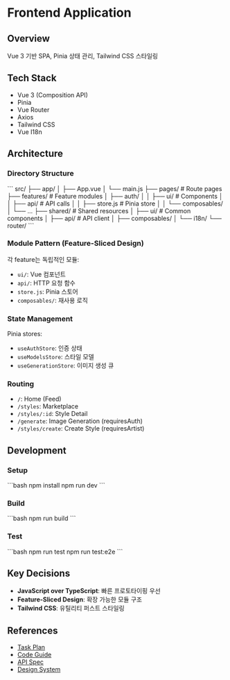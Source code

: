 # Frontend Application

## Overview
Vue 3 기반 SPA, Pinia 상태 관리, Tailwind CSS 스타일링

## Tech Stack
- Vue 3 (Composition API)
- Pinia
- Vue Router
- Axios
- Tailwind CSS
- Vue I18n

## Architecture

### Directory Structure
\```
src/
├── app/
│   ├── App.vue
│   └── main.js
├── pages/              # Route pages
├── features/           # Feature modules
│   ├── auth/
│   │   ├── ui/         # Components
│   │   ├── api/        # API calls
│   │   ├── store.js    # Pinia store
│   │   └── composables/
│   └── ...
├── shared/             # Shared resources
│   ├── ui/             # Common components
│   ├── api/            # API client
│   ├── composables/
│   └── i18n/
└── router/
\```

### Module Pattern (Feature-Sliced Design)
각 feature는 독립적인 모듈:
- `ui/`: Vue 컴포넌트
- `api/`: HTTP 요청 함수
- `store.js`: Pinia 스토어
- `composables/`: 재사용 로직

### State Management
Pinia stores:
- `useAuthStore`: 인증 상태
- `useModelsStore`: 스타일 모델
- `useGenerationStore`: 이미지 생성 큐

### Routing
- `/`: Home (Feed)
- `/styles`: Marketplace
- `/styles/:id`: Style Detail
- `/generate`: Image Generation (requiresAuth)
- `/styles/create`: Create Style (requiresArtist)

## Development

### Setup
\```bash
npm install
npm run dev
\```

### Build
\```bash
npm run build
\```

### Test
\```bash
npm run test
npm run test:e2e
\```

## Key Decisions
- **JavaScript over TypeScript**: 빠른 프로토타이핑 우선
- **Feature-Sliced Design**: 확장 가능한 모듈 구조
- **Tailwind CSS**: 유틸리티 퍼스트 스타일링

## References
- [Task Plan](PLAN.md)
- [Code Guide](CODE_GUIDE.md)
- [API Spec](../../docs/API.md)
- [Design System](../../design/README.md)